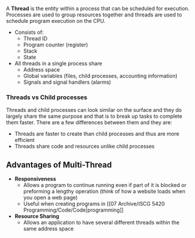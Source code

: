 A **Thread** is the entity within a process that can be scheduled for execution. Processes are used to group resources together and threads are used to schedule program execution on the CPU.

- Consists of:
	- Thread ID
	- Program counter (register)
	- Stack
	- State
- All threads in a single process share
	- Address space
	- Global variables (files, child processes, accounting information)
	- Signals and signal handlers (alarms)

### Threads vs Child processes
Threads and child processes can look similar on the surface and they do largely share the same purpose and that is to break up tasks to complete them faster. There are a few differences between them and they are:
- Threads are faster to create than child processes and thus are more efficient
- Threads share code and resources unlike child processes

## Advantages of Multi-Thread
- **Responsiveness**
	- Allows a program to continue running even if part of it is blocked or preforming a lengthy operation (think of how a website loads when you open a web page)
	- Useful when creating programs in [[07 Archive/ISCG 5420 Programming/Code/Code|programming]]
- **Resource Sharing**
	- Allows an application to have several different threads within the same address space